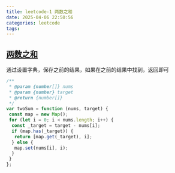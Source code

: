 ```yaml
---
title: leetcode-1 两数之和
date: 2025-04-06 22:50:56
categories: leetcode
tags:
---
```


## [两数之和](https://leetcode.cn/problems/two-sum/description/)

通过设置字典，保存之前的结果，如果在之前的结果中找到，返回即可

```js
/**
 * @param {number[]} nums
 * @param {number} target
 * @return {number[]}
 */
var twoSum = function (nums, target) {
 const map = new Map();
 for (let i = 0; i < nums.length; i++) {
  const _target = target - nums[i];
  if (map.has(_target)) {
   return [map.get(_target), i];
  } else {
   map.set(nums[i], i);
  }
 }
};
```
